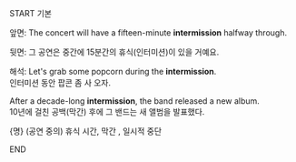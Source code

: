 START
기본

앞면:
The concert will have a fifteen-minute **intermission** halfway through.

뒷면:
그 공연은 중간에 15분간의 휴식(인터미션)이 있을 거예요.

해석:
Let's grab some popcorn during the **intermission**.  
인터미션 동안 팝콘 좀 사 오자.

After a decade-long **intermission**, the band released a new album.  
10년에 걸친 공백(막간) 후에 그 밴드는 새 앨범을 발표했다.

{명} (공연 중의) 휴식 시간, 막간 , 일시적 중단
<!--ID: 1746697664821-->
END